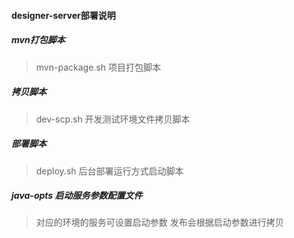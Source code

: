 #### designer-server部署说明

##### mvn打包脚本
>mvn-package.sh 项目打包脚本  

##### 拷贝脚本
>dev-scp.sh 开发测试环境文件拷贝脚本
    
##### 部署脚本
> deploy.sh 后台部署运行方式启动脚本

##### java-opts 启动服务参数配置文件
> 对应的环境的服务可设置启动参数 发布会根据启动参数进行拷贝
